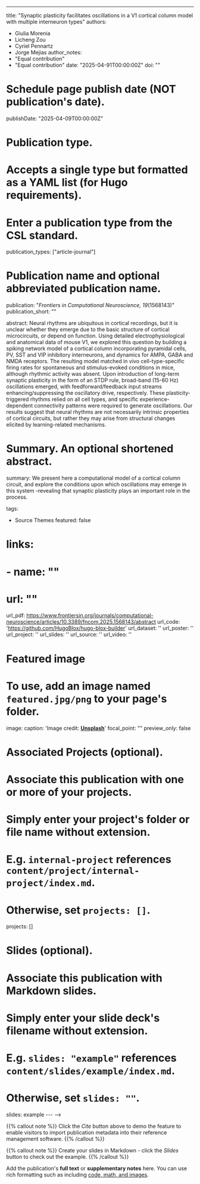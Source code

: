 -- ---
title: "Synaptic plasticity facilitates oscillations in a V1 cortical column model with multiple
interneuron types"
authors:
- Giulia Morenia
- Licheng Zou
- Cyriel Pennartz
- Jorge Mejias
author_notes:
- "Equal contribution"
- "Equal contribution"
date: "2025-04-91T00:00:00Z"
doi: ""

# Schedule page publish date (NOT publication's date).
publishDate: "2025-04-09T00:00:00Z"

# Publication type.
# Accepts a single type but formatted as a YAML list (for Hugo requirements).
# Enter a publication type from the CSL standard.
publication_types: ["article-journal"]

# Publication name and optional abbreviated publication name.
publication: "*Frontiers in Computational Neuroscience, 19*(1568143)"
publication_short: ""

abstract: Neural rhythms are ubiquitous in cortical recordings, but it is unclear whether they emerge due to the basic structure of cortical microcircuits, or depend on function. Using detailed electrophysiological and anatomical data of mouse V1, we explored this question by building a spiking network model of a cortical column incorporating pyramidal cells, PV, SST and VIP inhibitory interneurons, and dynamics for AMPA, GABA and NMDA receptors. The resulting model matched in vivo cell-type-specific firing rates for spontaneous and stimulus-evoked conditions in mice, although rhythmic activity was absent. Upon introduction of long-term synaptic plasticity in the form of an STDP rule, broad-band (15-60 Hz) oscillations emerged, with feedforward/feedback input streams enhancing/suppressing the oscillatory drive, respectively. These plasticity-triggered rhythms relied on all cell types, and specific experience-dependent connectivity patterns were required to generate oscillations. Our results suggest that neural rhythms are not necessarily intrinsic properties of cortical circuits, but rather they may arise from structural changes elicited by learning-related mechanisms.

# Summary. An optional shortened abstract.
summary: We present here a computational model of a cortical column circuit, and explore the conditions upon which oscillations may emerge in this system -revealing that synaptic plasticity plays an important role in the process.

tags:
- Source Themes
featured: false

# links:
# - name: ""
#   url: ""
url_pdf: https://www.frontiersin.org/journals/computational-neuroscience/articles/10.3389/fncom.2025.1568143/abstract
url_code: 'https://github.com/HugoBlox/hugo-blox-builder'
url_dataset: ''
url_poster: ''
url_project: ''
url_slides: ''
url_source: ''
url_video: ''

# Featured image
# To use, add an image named `featured.jpg/png` to your page's folder. 
image:
  caption: 'Image credit: [**Unsplash**](https://unsplash.com/photos/jdD8gXaTZsc)'
  focal_point: ""
  preview_only: false

# Associated Projects (optional).
#   Associate this publication with one or more of your projects.
#   Simply enter your project's folder or file name without extension.
#   E.g. `internal-project` references `content/project/internal-project/index.md`.
#   Otherwise, set `projects: []`.
projects: []

# Slides (optional).
#   Associate this publication with Markdown slides.
#   Simply enter your slide deck's filename without extension.
#   E.g. `slides: "example"` references `content/slides/example/index.md`.
#   Otherwise, set `slides: ""`.
slides: example
--- -->

{{% callout note %}}
Click the *Cite* button above to demo the feature to enable visitors to import publication metadata into their reference management software.
{{% /callout %}}

{{% callout note %}}
Create your slides in Markdown - click the *Slides* button to check out the example.
{{% /callout %}}

Add the publication's **full text** or **supplementary notes** here. You can use rich formatting such as including [code, math, and images](https://docs.hugoblox.com/content/writing-markdown-latex/).
